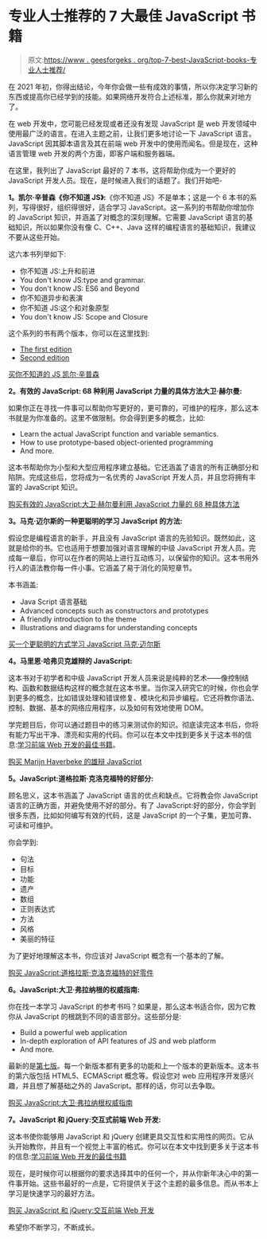 # 专业人士推荐的 7 大最佳 JavaScript 书籍

> 原文:[https://www . geesforgeks . org/top-7-best-JavaScript-books-专业人士推荐/](https://www.geeksforgeeks.org/top-7-best-javascript-books-recommended-by-the-professionals/)

在 2021 年初，你得出结论，今年你会做一些有成效的事情，所以你决定学习新的东西或提高你已经学到的技能。如果网络开发符合上述标准，那么你就来对地方了。

在 web 开发中，您可能已经发现或者还没有发现 JavaScript 是 web 开发领域中使用最广泛的语言。在进入主题之前，让我们更多地讨论一下 JavaScript 语言。JavaScript 因其脚本语言及其在前端 web 开发中的使用而闻名。但是现在，这种语言管理 web 开发的两个方面，即客户端和服务器端。

在这里，我列出了 JavaScript 最好的 7 本书，这将帮助你成为一个更好的 JavaScript 开发人员。现在，是时候进入我们的话题了。我们开始吧-

**1。凯尔·辛普森《你不知道 JS》:**《你不知道 JS》不是单本；这是一个 6 本书的系列，写得很好，组织得很好，适合学习 JavaScript。这一系列的书帮助你增加你的 JavaScript 知识，并涵盖了对概念的深刻理解。它需要 JavaScript 语言的基础知识，所以如果你没有像 C、C++、Java 这样的编程语言的基础知识，我建议不要从这些开始。

这六本书列举如下:

*   你不知道 JS:上升和前进
*   You don't know JS:type and grammar.
*   You don't know JS: ES6 and Beyond
*   你不知道异步和表演
*   你不知道 JS:这个和对象原型
*   You don't know JS: Scope and Closure

这个系列的书有两个版本，你可以在这里找到:

*   [The first edition](https://github.com/getify/You-Dont-Know-JS/blob/1st-ed/README.md)
*   [Second edition](https://github.com/getify/You-Dont-Know-JS)

[买你不知道的 JS 凯尔·辛普森](https://www.amazon.in/You-Dont-Know-Set-Volumes/dp/9352136268)

**2。有效的 JavaScript: 68 种利用 JavaScript 力量的具体方法大卫·赫尔曼:**

如果你正在寻找一件事可以帮助你写更好的，更可靠的，可维护的程序，那么这本书就是为你准备的。这里不做限制。你会得到更多的概念，比如:

*   Learn the actual JavaScript function and variable semantics.
*   How to use prototype-based object-oriented programming
*   And more.

这本书帮助你为小型和大型应用程序建立基础。它还涵盖了语言的所有正确部分和陷阱。完成这些后，您将成为一名优秀的 JavaScript 开发人员，并且您将拥有丰富的 JavaScript 知识。

[购买有效的 JavaScript:大卫·赫尔曼利用 JavaScript 力量的 68 种具体方法](https://www.amazon.in/Effective-JavaScript-Specific-Software-Development/dp/0321812182)

**3。马克·迈尔斯的一种更聪明的学习 JavaScript 的方法:**

假设您是编程语言的新手，并且没有 JavaScript 语言的先验知识。既然如此，这就是给你的书。它也适用于想要加强对语言理解的中级 JavaScript 开发人员。完成每一章后，你可以在作者的网站上进行互动练习，以保留你的知识。这本书用外行人的语法教你每一件小事。它涵盖了易于消化的简短章节。

本书涵盖:

*   Java Script 语言基础
*   Advanced concepts such as constructors and prototypes
*   A friendly introduction to the theme
*   Illustrations and diagrams for understanding concepts

[买一个更聪明的方式学习 JavaScript 马克·迈尔斯](https://www.amazon.in/Smarter-Way-Learn-JavaScript-technology-ebook/dp/B00H1W9I6C)

**4。马里恩·哈弗贝克雄辩的 JavaScript:**

这本书对于初学者和中级 JavaScript 开发人员来说是纯粹的艺术——像控制结构、函数和数据结构这样的概念就在这本书里。当你深入研究它的时候，你也会学到更多的概念，比如错误处理和错误修复、模块化和异步编程。它还将教你语法、控制、数据、基本的网络应用程序，以及如何有效地使用 DOM。

学完题目后，你可以通过题目中的练习来测试你的知识。彻底读完这本书后，你将有能力写出干净、漂亮和实用的代码。你可以在本文中找到更多关于这本书的信息:[学习前端 Web 开发的最佳书籍](https://www.geeksforgeeks.org/best-books-to-learn-front-end-web-development/)。

[购买 Marijn Haverbeke 的雄辩 JavaScript](https://www.amazon.in/Eloquent-JavaScript-3rd-Introduction-Programming-ebook/dp/B07C96Q217)

**5。JavaScript:道格拉斯·克洛克福特的好部分:**

顾名思义，这本书涵盖了 JavaScript 语言的优点和缺点。它将教会你 JavaScript 语言的正确方面，并避免使用不好的部分。有了 JavaScript:好的部分，你会学到很多东西，比如如何编写有效的代码，这是 JavaScript 的一个子集，更加可靠、可读和可维护。

你会学到:

*   句法
*   目标
*   功能
*   遗产
*   数组
*   正则表达式
*   方法
*   风格
*   美丽的特征

为了更好地理解这本书，你应该对 JavaScript 概念有一个基本的了解。

[购买 JavaScript:道格拉斯·克洛克福特的好零件](https://www.amazon.in/Javascript-Good-Parts-D-Crockford/dp/0596517742)

**6。JavaScript:大卫·弗拉纳根的权威指南:**

你在找一本学习 JavaScript 的参考书吗？如果是，那么这本书适合你，因为它教你从 JavaScript 的根跳到不同的语言部分。这些部分是:

*   Build a powerful web application
*   In-depth exploration of API features of JS and web platform
*   And more.

最新的是[第七版](https://www.amazon.in/JavaScript-Definitive-Guide-David-Flanagan/dp/1491952024)。每一个新版本都有更多的功能和上一个版本的更新版本。这本书的第六版包括 HTML5、ECMAScript 概念等。假设您对 web 应用程序开发感兴趣，并且想了解基础之外的 JavaScript。那样的话，你可以去争取。

[购买 JavaScript:大卫·弗拉纳根权威指南](https://www.amazon.in/JavaScript-Definitive-Guide-6e-Guides/dp/0596805527)

**7。JavaScript 和 jQuery:交互式前端 Web 开发:**

这本书使你能够用 JavaScript 和 jQuery 创建更具交互性和实用性的网页。它从头开始教你，并且有一个视觉上丰富的格式。你可以在本文中找到更多关于这本书的信息:[学习前端 Web 开发的最佳书籍](https://www.geeksforgeeks.org/best-books-to-learn-front-end-web-development/)

现在，是时候你可以根据你的要求选择其中的任何一个，并从你新年决心中的第一件事开始。这些书最好的一点是，它将提供关于这个主题的最多信息。而从书本上学习是快速学习的最好方法。

[购买 JavaScript 和 jQuery:交互前端 Web 开发](https://www.amazon.in/JavaScript-JQuery-Interactive-Front-End-Development/dp/1118531647)

希望你不断学习，不断成长。